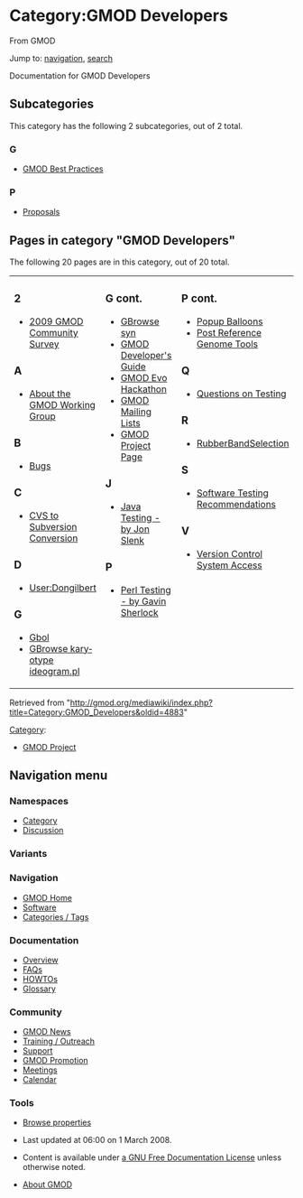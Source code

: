 <div id="mw-page-base" class="noprint">

</div>

<div id="mw-head-base" class="noprint">

</div>

<div id="content" class="mw-body" role="main">

<span id="top"></span>

<div id="mw-js-message" style="display:none;">

</div>



# <span dir="auto">Category:GMOD Developers</span>

<div id="bodyContent">

<div id="siteSub">

From GMOD

</div>

<div id="contentSub">

</div>

<div id="jump-to-nav" class="mw-jump">

Jump to: [navigation](#mw-navigation), [search](#p-search)

</div>

<div id="mw-content-text" class="mw-content-ltr" lang="en" dir="ltr">

Documentation for GMOD Developers

<div lang="en" dir="ltr">

<div id="mw-subcategories">

## Subcategories

This category has the following 2 subcategories, out of 2 total.

<div class="mw-content-ltr" lang="en" dir="ltr">

### G

- [GMOD Best
  Practices](Category:GMOD_Best_Practices "Category:GMOD Best Practices")

### P

- [Proposals](Category:Proposals "Category:Proposals")

</div>

</div>

<div id="mw-pages">

## Pages in category "GMOD Developers"

The following 20 pages are in this category, out of 20 total.

<div class="mw-content-ltr" lang="en" dir="ltr">

<table style="width: 100%;">
<colgroup>
<col style="width: 33%" />
<col style="width: 33%" />
<col style="width: 33%" />
</colgroup>
<tbody>
<tr class="odd" style="vertical-align: top;">
<td style="width: 33.3%"><h3 id="section">2</h3>
<ul>
<li><a href="2009_GMOD_Community_Survey"
title="2009 GMOD Community Survey">2009 GMOD Community Survey</a></li>
</ul>
<h3 id="a">A</h3>
<ul>
<li><a href="About_the_GMOD_Working_Group"
title="About the GMOD Working Group">About the GMOD Working
Group</a></li>
</ul>
<h3 id="b">B</h3>
<ul>
<li><a href="Bugs" title="Bugs">Bugs</a></li>
</ul>
<h3 id="c">C</h3>
<ul>
<li><a href="CVS_to_Subversion_Conversion"
title="CVS to Subversion Conversion">CVS to Subversion
Conversion</a></li>
</ul>
<h3 id="d">D</h3>
<ul>
<li><a href="User:Dongilbert"
title="User:Dongilbert">User:Dongilbert</a></li>
</ul>
<h3 id="g-1">G</h3>
<ul>
<li><a href="Gbol" title="Gbol">Gbol</a></li>
<li><a href="GBrowse_karyotype_ideogram.pl"
title="GBrowse karyotype ideogram.pl">GBrowse karyotype
ideogram.pl</a></li>
</ul></td>
<td style="width: 33.3%"><h3 id="g-cont.">G cont.</h3>
<ul>
<li><a href="GBrowse_syn.1" title="GBrowse syn">GBrowse syn</a></li>
<li><a href="GMOD_Developer&#39;s_Guide"
title="GMOD Developer&#39;s Guide">GMOD Developer's Guide</a></li>
<li><a href="GMOD_Evo_Hackathon" title="GMOD Evo Hackathon">GMOD Evo
Hackathon</a></li>
<li><a href="GMOD_Mailing_Lists" title="GMOD Mailing Lists">GMOD Mailing
Lists</a></li>
<li><a href="GMOD_Project_Page" title="GMOD Project Page">GMOD Project
Page</a></li>
</ul>
<h3 id="j">J</h3>
<ul>
<li><a href="Java_Testing_-_by_Jon_Slenk"
title="Java Testing - by Jon Slenk">Java Testing - by Jon Slenk</a></li>
</ul>
<h3 id="p-1">P</h3>
<ul>
<li><a href="Perl_Testing_-_by_Gavin_Sherlock"
title="Perl Testing - by Gavin Sherlock">Perl Testing - by Gavin
Sherlock</a></li>
</ul></td>
<td style="width: 33.3%"><h3 id="p-cont.">P cont.</h3>
<ul>
<li><a href="Popup_Balloons" title="Popup Balloons">Popup
Balloons</a></li>
<li><a href="Post_Reference_Genome_Tools"
title="Post Reference Genome Tools">Post Reference Genome Tools</a></li>
</ul>
<h3 id="q">Q</h3>
<ul>
<li><a href="Questions_on_Testing"
title="Questions on Testing">Questions on Testing</a></li>
</ul>
<h3 id="r">R</h3>
<ul>
<li><a href="RubberBandSelection"
title="RubberBandSelection">RubberBandSelection</a></li>
</ul>
<h3 id="s">S</h3>
<ul>
<li><a href="Software_Testing_Recommendations"
title="Software Testing Recommendations">Software Testing
Recommendations</a></li>
</ul>
<h3 id="v">V</h3>
<ul>
<li><a href="Version_Control_System_Access"
title="Version Control System Access">Version Control System
Access</a></li>
</ul></td>
</tr>
</tbody>
</table>

</div>

</div>

</div>

</div>

<div class="printfooter">

Retrieved from
"<http://gmod.org/mediawiki/index.php?title=Category:GMOD_Developers&oldid=4883>"

</div>

<div id="catlinks" class="catlinks">

<div id="mw-normal-catlinks" class="mw-normal-catlinks">

[Category](Special:Categories "Special:Categories"):

- [GMOD Project](Category:GMOD_Project "Category:GMOD Project")

</div>

</div>

<div class="visualClear">

</div>

</div>

</div>

<div id="mw-navigation">

## Navigation menu

<div id="mw-head">



<div id="left-navigation">

<div id="p-namespaces" class="vectorTabs" role="navigation"
aria-labelledby="p-namespaces-label">

### Namespaces

- <span id="ca-nstab-category"><a href="Category:GMOD_Developers" accesskey="c"
  title="View the category page [c]">Category</a></span>
- <span id="ca-talk"><a
  href="http://gmod.org/mediawiki/index.php?title=Category_talk:GMOD_Developers&amp;action=edit&amp;redlink=1"
  accesskey="t"
  title="Discussion about the content page [t]">Discussion</a></span>

</div>

<div id="p-variants" class="vectorMenu emptyPortlet" role="navigation"
aria-labelledby="p-variants-label">

### 

### Variants[](#)

<div class="menu">

</div>

</div>

</div>





</div>

</div>

</div>

<div id="mw-panel">

<div id="p-logo" role="banner">

<a href="Main_Page"
style="background-image: url(../images/GMOD-cogs.png);"
title="Visit the main page"></a>

</div>

<div id="p-Navigation" class="portal" role="navigation"
aria-labelledby="p-Navigation-label">

### Navigation

<div class="body">

- <span id="n-GMOD-Home">[GMOD Home](Main_Page)</span>
- <span id="n-Software">[Software](GMOD_Components)</span>
- <span id="n-Categories-.2F-Tags">[Categories /
  Tags](Categories)</span>

</div>

</div>

<div id="p-Documentation" class="portal" role="navigation"
aria-labelledby="p-Documentation-label">

### Documentation

<div class="body">

- <span id="n-Overview">[Overview](Overview)</span>
- <span id="n-FAQs">[FAQs](Category:FAQ)</span>
- <span id="n-HOWTOs">[HOWTOs](Category:HOWTO)</span>
- <span id="n-Glossary">[Glossary](Glossary)</span>

</div>

</div>

<div id="p-Community" class="portal" role="navigation"
aria-labelledby="p-Community-label">

### Community

<div class="body">

- <span id="n-GMOD-News">[GMOD News](GMOD_News)</span>
- <span id="n-Training-.2F-Outreach">[Training /
  Outreach](Training_and_Outreach)</span>
- <span id="n-Support">[Support](Support)</span>
- <span id="n-GMOD-Promotion">[GMOD Promotion](GMOD_Promotion)</span>
- <span id="n-Meetings">[Meetings](Meetings)</span>
- <span id="n-Calendar">[Calendar](Calendar)</span>

</div>

</div>

<div id="p-tb" class="portal" role="navigation"
aria-labelledby="p-tb-label">

### Tools

<div class="body">


- <span id="t-smwbrowselink"><a href="Special%3ABrowse/Category:GMOD_Developers"
  rel="smw-browse">Browse properties</a></span>


</div>

</div>

</div>

</div>

<div id="footer" role="contentinfo">

- <span id="footer-info-lastmod">Last updated at 06:00 on 1 March
  2008.</span>
<!-- - <span id="footer-info-viewcount">21,732 page views.</span> -->
- <span id="footer-info-copyright">Content is available under
  <a href="http://www.gnu.org/licenses/fdl-1.3.html" class="external"
  rel="nofollow">a GNU Free Documentation License</a> unless otherwise
  noted.</span>

<!-- -->

- <span id="footer-places-about">[About
  GMOD](GMOD:About "GMOD:About")</span>

<!-- -->






</div>
